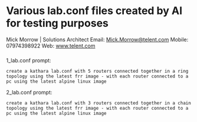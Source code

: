 # Various lab.conf files created by AI for testing purposes

Mick Morrow  | Solutions Architect
Email: Mick.Morrow@telent.com
Mobile: 07974398922
Web: www.telent.com

###

1_lab.conf prompt:

```
create a kathara lab.conf with 5 routers connected together in a ring topology using the latest frr image - with each router connected to a pc using the latest alpine linux image
```

2_lab.conf prompt:

```
create a kathara lab.conf with 3 routers connected together in a chain topology using the latest frr image - with each router connected to a pc using the latest alpine linux image
```
